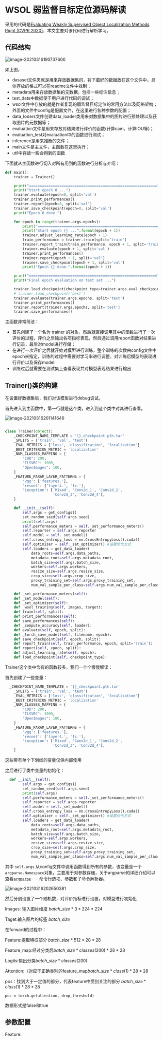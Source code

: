 # WSOL 弱监督目标定位源码解读

采用的代码是[Evaluating Weakly Supervised Object Localization Methods Right (CVPR 2020)](https://github.com/clovaai/wsolevaluation)，本文主要对该代码进行解析学习。

## 代码结构

![image-20210316190737600](image-20210316190737600.png)

如上图，

- dasaset文件夹就是用来存放数据集的，将下载好的数据放在这个文件中，具体存放的格式可以在readme文件中找到；
- metadata用来存放数据集的元数据，包括一些标注信息；
- test_data中数据便于用户进行代码的调试；
- wsol文件中存放的就是作者复现的弱监督目标定位的常用方法以及网络架构；外面的文件中config是配置文件，在这里进行各种参数的配置；
- data_loders文件创建data_loader类用来对数据集中的图片进行预处理以及获取图片的元数据等；
- evaluation文件是用来存放对结果进行评价的函数(计算cam，计算IOU等)；
- evaluation_test对evaluation中的函数进行测试；
- inference是用来推断的文件；
- main文件是主文件，主函数在这里执行；
- util中存放一些会用到的函数

下面就从主函数进行切入对所有用到的函数进行分析与介绍：

```python
def main():
    trainer = Trainer()

    print("===========================================================")
    print("Start epoch 0 ...")
    trainer.evaluate(epoch=0, split='val')
    trainer.print_performances()
    trainer.report(epoch=0, split='val')
    trainer.save_checkpoint(epoch=0, split='val')
    print("Epoch 0 done.")

    for epoch in range(trainer.args.epochs):
        print("===========================================================")
        print("Start epoch {} ...".format(epoch + 1))
        trainer.adjust_learning_rate(epoch + 1)
        train_performance = trainer.train(split='train')
        trainer.report_train(train_performance, epoch + 1, split='train')
        trainer.evaluate(epoch + 1, split='val')
        trainer.print_performances()
        trainer.report(epoch + 1, split='val')
        trainer.save_checkpoint(epoch + 1, split='val')
        print("Epoch {} done.".format(epoch + 1))

    print("===========================================================")
    print("Final epoch evaluation on test set ...")

    trainer.load_checkpoint(checkpoint_type=trainer.args.eval_checkpoint_type)
    # trainer.load_checkpoint('best')
    trainer.evaluate(trainer.args.epochs, split='test')
    trainer.print_performances()
    trainer.report(trainer.args.epochs, split='test')
    trainer.save_performances()
```

主函数非常简洁：

- 首先创建了一个名为 trainer 的对象，然后就直接调用其中的函数进行了一次评价的过程，评价之后输出各项指标表现，然后通过调用report函数对结果进行记录，最后对model进行存储；
- 在进行一次评价之后就开始对模型进行训练，整个训练的次数由config文件中epoch来指定，训练的过程中需要对学习率进行调整，对训练后模型的表现进行评价以及保存model
- 训练过后就需要在测试集上查看表现并对模型表现结果进行输出

## Trainer()类的构建

在设置好数据集后，我们对该模型进行debug调试。

首先进入到主函数中，第一行就是这个类，进入到这个类中对其进行查看。

![image-20210316201141649](image-20210316201141649.png)

```python

class Trainer(object):
    _CHECKPOINT_NAME_TEMPLATE = '{}_checkpoint.pth.tar'
    _SPLITS = ('train', 'val', 'test')
    _EVAL_METRICS = ['loss', 'classification', 'localization']
    _BEST_CRITERION_METRIC = 'localization'
    _NUM_CLASSES_MAPPING = {
        "CUB": 200,
        "ILSVRC": 1000,
        "OpenImages": 100,
    }
    _FEATURE_PARAM_LAYER_PATTERNS = {
        'vgg': ['features.'],
        'resnet': ['layer4.', 'fc.'],
        'inception': ['Mixed', 'Conv2d_1', 'Conv2d_2',
                      'Conv2d_3', 'Conv2d_4'],
    }

    def __init__(self):
        self.args = get_configs()
        set_random_seed(self.args.seed)
        print(self.args)
        self.performance_meters = self._set_performance_meters()
        self.reporter = self.args.reporter
        self.model = self._set_model()
        self.cross_entropy_loss = nn.CrossEntropyLoss().cuda()
        self.optimizer = self._set_optimizer() #设置优化方式
        self.loaders = get_data_loader(
            data_roots=self.args.data_paths,
            metadata_root=self.args.metadata_root,
            batch_size=self.args.batch_size,
            workers=self.args.workers,
            resize_size=self.args.resize_size,
            crop_size=self.args.crop_size,
            proxy_training_set=self.args.proxy_training_set,
            num_val_sample_per_class=self.args.num_val_sample_per_class)

    def _set_performance_meters(self):
    def _set_model(self):
    def _set_optimizer(self):
    def _wsol_training(self, images, target):
    def train(self, split):
    def print_performances(self):
    def save_performances(self):
    def _compute_accuracy(self, loader):
    def evaluate(self, epoch, split):
    def _torch_save_model(self, filename, epoch):
    def save_checkpoint(self, epoch, split):    
    def report_train(self, train_performance, epoch, split='train'):
    def report(self, epoch, split):
    def adjust_learning_rate(self, epoch):
    def load_checkpoint(self, checkpoint_type):
```

Trainer这个类中含有的函数较多，我们一个个慢慢解读：

首先创建了一些变量：

```python
  _CHECKPOINT_NAME_TEMPLATE = '{}_checkpoint.pth.tar'
    _SPLITS = ('train', 'val', 'test')
    _EVAL_METRICS = ['loss', 'classification', 'localization']
    _BEST_CRITERION_METRIC = 'localization'
    _NUM_CLASSES_MAPPING = {
        "CUB": 200,
        "ILSVRC": 1000,
        "OpenImages": 100,
    }
    _FEATURE_PARAM_LAYER_PATTERNS = {
        'vgg': ['features.'],
        'resnet': ['layer4.', 'fc.'],
        'inception': ['Mixed', 'Conv2d_1', 'Conv2d_2',
                      'Conv2d_3', 'Conv2d_4'],
    }
```

这些带有单个下划线的变量仅供内部使用

之后进行了类中变量的初始化：

```python
  def __init__(self):
        self.args = get_configs()
        set_random_seed(self.args.seed)
        print(self.args)
        self.performance_meters = self._set_performance_meters()
        self.reporter = self.args.reporter
        self.model = self._set_model()
        self.cross_entropy_loss = nn.CrossEntropyLoss().cuda()
        self.optimizer = self._set_optimizer() #设置优化方式
        self.loaders = get_data_loader(
            data_roots=self.args.data_paths,
            metadata_root=self.args.metadata_root,
            batch_size=self.args.batch_size,
            workers=self.args.workers,
            resize_size=self.args.resize_size,
            crop_size=self.args.crop_size,
            proxy_training_set=self.args.proxy_training_set,
            num_val_sample_per_class=self.args.num_val_sample_per_class)
```

其中 `self.args` 从config文件中调用函数得到所有的参数，该变量是一个`argparse.Namespace`对象，主要用于对参数存储，关于argparse的详细介绍可以查看[`argparse`](https://docs.python.org/zh-cn/3/library/argparse.html#module-argparse) --- 命令行选项、参数和子命令解析器。

![image-20210316202650381](image-20210316202650381.png)

然后分别设置了一个随机数，对评价指标进行设置，对模型进行初始化



Images: 输入图片维度 $batch\_size*3*224*224$

Taget:输入图片的标签 $batch\_size$



在forward的过程中：

Feature:提取特征部分 $batch\_size*512*28*28$

Feature_map:经过分类后$batch\_size*classes(200)*28*28$

Logits:输出分类$batch\_size*classes(200)$



Attention:（对应于正确类别的feature_map$batch\_size*class(1)*28*28$

pos：找到大于一定值的部分，代表feature中受到关注的部分 $batch\_size*class(1)*28*28$

```
pos = torch.ge(attention, drop_threshold)
```

数据形式是false和true

## 参数配置











Feature: